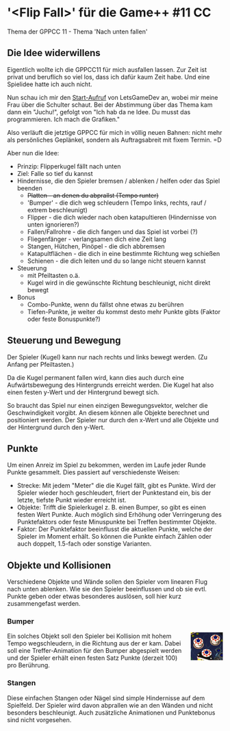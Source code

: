 # '&lt;Flip Fall&gt;' f&uuml;r die Game++ #11 CC
Thema der GPPCC 11 - Thema 'Nach unten fallen'

## Die Idee widerwillens
Eigentlich wollte ich die GPPCC11 für mich ausfallen lassen. Zur Zeit ist privat und beruflich so viel los, dass ich dafür kaum Zeit habe. Und eine Spielidee hatte ich auch nicht.

Nun schau ich mir den [Start-Aufruf](http://www.youtube.com/watch?v=eH9CzGkYtSw) von LetsGameDev an, wobei mir meine Frau über die Schulter schaut. Bei der Abstimmung über das Thema kam dann ein "Juchu!", gefolgt von "Ich hab da ne Idee. Du musst das programmieren. Ich mach die Grafiken."

Also verläuft die jetztige GPPCC für mich in völlig neuen Bahnen: nicht mehr als persönliches Geplänkel, sondern als Auftragsabreit mit fixem Termin. =D

Aber nun die Idee:

* Prinzip: Flipperkugel fällt nach unten
* Ziel: Falle so tief du kannst
* Hindernisse, die den Spieler bremsen / ablenken / helfen oder das Spiel beenden
    * ~~Platten - an denen du abprallst (Tempo runter)~~
    * 'Bumper' - die dich weg schleudern (Tempo links, rechts, rauf / extrem beschleunigt)
    * Flipper - die dich wieder nach oben katapultieren (Hindernisse von unten ignorieren?)
    * Fallen/Fallrohre - die dich fangen und das Spiel ist vorbei (?)
    * Fliegenfänger - verlangsamen dich eine Zeit lang
    * Stangen, Hütchen, Pinöpel - die dich abbremsen
    * Katapultflächen - die dich in eine bestimmte Richtung weg schießen
    * Schienen - die dich leiten und du so lange nicht steuern kannst
* Steuerung
    * mit Pfeiltasten o.ä.
    * Kugel wird in die gewünschte Richtung beschleunigt, nicht direkt bewegt
* Bonus
    * Combo-Punkte, wenn du fällst ohne etwas zu berühren
    * Tiefen-Punkte, je weiter du kommst desto mehr Punkte gibts (Faktor oder feste Bonuspunkte?)
    
    
## Steuerung und Bewegung
Der Spieler (Kugel) kann nur nach rechts und links bewegt werden. (Zu Anfang per Pfeiltasten.)

Da die Kugel permanent fallen wird, kann dies auch durch eine Aufwärtsbewegung des Hintergrunds erreicht werden. Die Kugel hat also einen festen y-Wert und der Hintergrund bewegt sich.

So braucht das Spiel nur einen einzigen Bewegungsvektor, welcher die Geschwindigkeit vorgibt. An diesem können alle Objekte berechnet und positioniert werden. Der Spieler nur durch den x-Wert und alle Objekte und der Hintergrund durch den y-Wert.


## Punkte
Um einen Anreiz im Spiel zu bekommen, werden im Laufe jeder Runde Punkte gesammelt. Dies passiert auf verschiedenste Weisen:

* Strecke: Mit jedem "Meter" die die Kugel fällt, gibt es Punkte. Wird der Spieler wieder hoch geschleudert, friert der Punktestand ein, bis der letzte, tiefste Punkt wieder erreicht ist.
* Objekte: Trifft die Spielerkugel z. B. einen Bumper, so gibt es einen festen Wert Punkte. Auch möglich sind Erhöhung oder Verringerung des Punktefaktors oder feste Minuspunkte bei Treffen bestimmter Objekte.
* Faktor: Der Punktefaktor beeinflusst die aktuellen Punkte, welche der Spieler im Moment erhält. So können die Punkte einfach Zählen oder auch doppelt, 1.5-fach oder sonstige Varianten.


## Objekte und Kollisionen
Verschiedene Objekte und Wände sollen den Spieler vom linearen Flug nach unten ablenken. Wie sie den Spieler beeinflussen und ob sie evtl. Punkte geben oder etwas besonderes auslösen, soll hier kurz zusammengefast werden.

### Bumper
<img src="readme/bumper.png" title="Bumper in Microsofts Pinball" style="float:right; margin: 0 0 0 7px">
Ein solches Objekt soll den Spieler bei Kollision mit hohem Tempo wegschleudern, in die Richtung aus der er kam. Dabei soll eine Treffer-Animation für den Bumper abgespielt werden und der Spieler erhält einen festen Satz Punkte (derzeit 100) pro Berührung.

### Stangen
Diese einfachen Stangen oder Nägel sind simple Hindernisse auf dem Spielfeld. Der Spieler wird davon abprallen wie an den Wänden und nicht besonders beschleunigt. Auch zusätzliche Animationen und Punktebonus sind nicht vorgesehen.